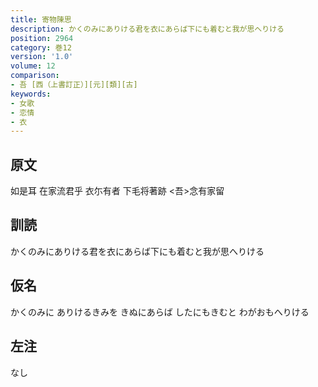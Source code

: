 ```yaml
---
title: 寄物陳思
description: かくのみにありける君を衣にあらば下にも着むと我が思へりける
position: 2964
category: 巻12
version: '1.0'
volume: 12
comparison:
- 吾 [西（上書訂正）][元][類][古]
keywords:
- 女歌
- 恋情
- 衣
---
```


## 原文

如是耳 在家流君乎 衣尓有者 下毛将著跡 <吾>念有家留

## 訓読

かくのみにありける君を衣にあらば下にも着むと我が思へりける

## 仮名

かくのみに ありけるきみを きぬにあらば したにもきむと わがおもへりける

## 左注

なし

